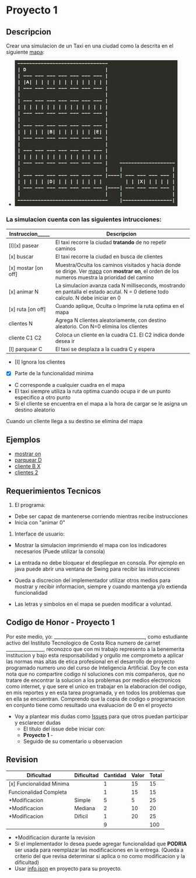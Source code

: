 # Proyecto 1
## Descripcion
Crear una simulacion de un Taxi en una ciudad como la
 descrita en el siguiente [mapa](mapas/mapa1.txt):

* ![Mapa 1](images/mapa1.png)

### La simulacion cuenta con las siguientes intrucciones:

 Instruccion_____   |Descripcion
--------------------|---------- 
[I][x] pasear         | El taxi recorre la ciudad **tratando** de no repetir caminos
[x] buscar          | El taxi recorre la ciudad en busca de clientes
[x] mostar [on off] | Muestra/Oculta los caminos visitados y hacia donde se dirige. Ver [mapa](mapas/buscando-mostrar-on.txt) con **mostrar on**, el orden de los numeros muestra la prioridad del camino
[x] animar  N       | La simulacion avanza cada N milliseconds, mostrando en pantalla el estado acutal. N = 0 detiene todo calculo. N debe iniciar en 0
[x] ruta [on off]   | Cuando aplique, Oculta o Imprime  la ruta optima en el mapa
clientes N          | Agrega N clientes aleatoriamente, con destino aleatorio. Con N=0 elimina los clientes
cliente C1 C2       | Coloca un cliente en la cuadra C1. El C2 indica donde desea ir
[I] parquear C      | El taxi se desplaza a la cuadra C y espera

* [I] Ignora los clientes
* [x] Parte de la funcionalidad minima
* C corresponde a cualquier cuadra en el mapa
* El taxi siempre utiliza la ruta optima cuando ocupa ir de un punto especifico a otro punto
* Si el cliente se encuentra en el mapa a la hora de cargar se le asigna un destino aleatorio

Cuando un cliente llega a su destino se elimina del mapa

## Ejemplos

* [mostrar on](mapas/buscando-mostrar-on.txt)
* [parquear D](mapas/parquear.txt)
* [cliente B X](mapas/cliente-B-X.txt)
* [clientes 2](mapas/clientes-2.txt)

## Requerimientos Tecnicos
1. El programa:
  * Debe ser capaz de mantenerse corriendo mientras recibe instrucciones
  * Inicia con "animar 0"
1. Interface de usuario:
  * Mostrar la simulacion imprimiendo el mapa con los indicadores necesarios (Puede utilizar la consola)
  * La entrada no debe bloquear el despliegue en consola. Por ejemplo en java puede abrir una ventana de Swing para recibir las instrucciones
  * Queda a discrecion del implementador utilizar otros medios para mostrar y recibir informacion, siempre y cuando mantenga y/o extienda funcionalidad

* Las letras y simbolos en el mapa se pueden modificar a voluntad.

## Codigo de Honor - Proyecto 1
Por este medio, yo: _______________________________________, como estudiante activo del Instituto Tecnologico de Costa Rica numero de carnet ________________, reconozco que con mi trabajo represento a la benemerita institucion y bajo esta responsabilidad y orgullo me comprometo a aplicar las normas mas altas de etica profesional en el desarrollo de proyecto programado numero uno del curso de Inteligencia Artificial. Doy fe con esta nota que no compartire codigo ni soluciones con mis compañeros, que no tratare de encontrar la solucion a los problemas por medios electronicos como internet, y que sere el unico en trabajar en la elaboracion del codigo, en mis reportes y en esta tarea programada, y en todos los problemas que en ella se encuentran. Comprendo que la copia de codigo o programacion en conjunto tiene como resultado una evaluacion de 0 en el proyecto

* Voy a plantear mis dudas como [Issues](https://github.com/luiskarlos/IA-117/issues) para que otros puedan participar y esclarecer dudas
  * El titulo del issue debe iniciar con:
  * **Proyecto 1** - 
  * Seguido de su comentario u observacion

## Revision
 
 Dificultad    |Dificultad | Cantidad | Valor  | Total
----------    |---------- | ---------| ------ | -------------
[x] Funcionalidad Minima |           | 1        | 15     | 15
Funcionalidad Completa |           | 1        | 15     | 15
*Modificacion |Simple     | 5        | 5      | 25
*Modificacion |Mediana    | 2        | 10     | 20
*Modificacion |Dificil    | 1        | 20     | 25
              |           | 9        |        | 100
 
 * *Modificacion durante la revision
 * Si el implementador lo desea puede agregar funcionalidad que **PODRIA** ser usada para reemplazar las modificaciones en la entrega. (Queda a criterio del que revisa determinar si aplica o no como modificacion y la dificultad)
 * Usar [info.json](info.json) en proyecto para su proyecto.


